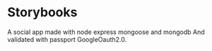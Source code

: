 # Storybooks 
 A social app made with node express mongoose and mongodb
 And validated with passport GoogleOauth2.0.
